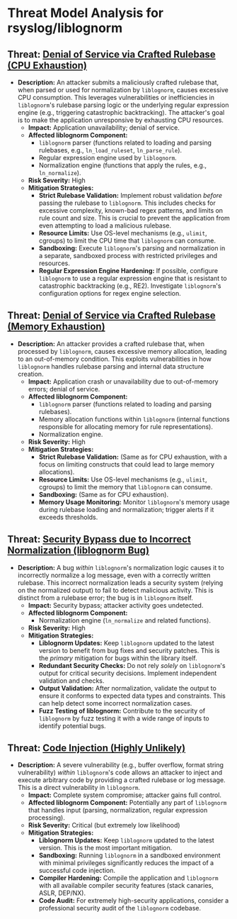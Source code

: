 # Threat Model Analysis for rsyslog/liblognorm

## Threat: [Denial of Service via Crafted Rulebase (CPU Exhaustion)](./threats/denial_of_service_via_crafted_rulebase__cpu_exhaustion_.md)

*   **Description:** An attacker submits a maliciously crafted rulebase that, when parsed or used for normalization by `liblognorm`, causes excessive CPU consumption. This leverages vulnerabilities or inefficiencies in `liblognorm`'s rulebase parsing logic or the underlying regular expression engine (e.g., triggering catastrophic backtracking). The attacker's goal is to make the application unresponsive by exhausting CPU resources.
    *   **Impact:** Application unavailability; denial of service.
    *   **Affected liblognorm Component:**
        *   `liblognorm` parser (functions related to loading and parsing rulebases, e.g., `ln_load_ruleset`, `ln_parse_rule`).
        *   Regular expression engine used by `liblognorm`.
        *   Normalization engine (functions that apply the rules, e.g., `ln_normalize`).
    *   **Risk Severity:** High
    *   **Mitigation Strategies:**
        *   **Strict Rulebase Validation:** Implement robust validation *before* passing the rulebase to `liblognorm`. This includes checks for excessive complexity, known-bad regex patterns, and limits on rule count and size.  This is crucial to prevent the application from even attempting to load a malicious rulebase.
        *   **Resource Limits:** Use OS-level mechanisms (e.g., `ulimit`, cgroups) to limit the CPU time that `liblognorm` can consume.
        *   **Sandboxing:** Execute `liblognorm`'s parsing and normalization in a separate, sandboxed process with restricted privileges and resources.
        *   **Regular Expression Engine Hardening:** If possible, configure `liblognorm` to use a regular expression engine that is resistant to catastrophic backtracking (e.g., RE2). Investigate `liblognorm`'s configuration options for regex engine selection.

## Threat: [Denial of Service via Crafted Rulebase (Memory Exhaustion)](./threats/denial_of_service_via_crafted_rulebase__memory_exhaustion_.md)

*   **Description:** An attacker provides a crafted rulebase that, when processed by `liblognorm`, causes excessive memory allocation, leading to an out-of-memory condition. This exploits vulnerabilities in how `liblognorm` handles rulebase parsing and internal data structure creation.
    *   **Impact:** Application crash or unavailability due to out-of-memory errors; denial of service.
    *   **Affected liblognorm Component:**
        *   `liblognorm` parser (functions related to loading and parsing rulebases).
        *   Memory allocation functions within `liblognorm` (internal functions responsible for allocating memory for rule representations).
        *   Normalization engine.
    *   **Risk Severity:** High
    *   **Mitigation Strategies:**
        *   **Strict Rulebase Validation:** (Same as for CPU exhaustion, with a focus on limiting constructs that could lead to large memory allocations).
        *   **Resource Limits:** Use OS-level mechanisms (e.g., `ulimit`, cgroups) to limit the memory that `liblognorm` can consume.
        *   **Sandboxing:** (Same as for CPU exhaustion).
        *   **Memory Usage Monitoring:** Monitor `liblognorm`'s memory usage during rulebase loading and normalization; trigger alerts if it exceeds thresholds.

## Threat: [Security Bypass due to Incorrect Normalization (liblognorm Bug)](./threats/security_bypass_due_to_incorrect_normalization__liblognorm_bug_.md)

*   **Description:** A bug *within* `liblognorm`'s normalization logic causes it to incorrectly normalize a log message, even with a correctly written rulebase. This incorrect normalization leads a security system (relying on the normalized output) to fail to detect malicious activity. This is distinct from a rulebase error; the bug is in `liblognorm` itself.
    *   **Impact:** Security bypass; attacker activity goes undetected.
    *   **Affected liblognorm Component:**
        *   Normalization engine (`ln_normalize` and related functions).
    *   **Risk Severity:** High
    *   **Mitigation Strategies:**
        *   **Liblognorm Updates:** Keep `liblognorm` updated to the latest version to benefit from bug fixes and security patches. This is the *primary* mitigation for bugs within the library itself.
        *   **Redundant Security Checks:** Do not rely *solely* on `liblognorm`'s output for critical security decisions. Implement independent validation and checks.
        *   **Output Validation:** After normalization, validate the output to ensure it conforms to expected data types and constraints. This can help detect some incorrect normalization cases.
        *   **Fuzz Testing of liblognorm:** Contribute to the security of `liblognorm` by fuzz testing it with a wide range of inputs to identify potential bugs.

## Threat: [Code Injection (Highly Unlikely)](./threats/code_injection__highly_unlikely_.md)

*   **Description:** A severe vulnerability (e.g., buffer overflow, format string vulnerability) *within* `liblognorm`'s code allows an attacker to inject and execute arbitrary code by providing a crafted rulebase or log message. This is a direct vulnerability in `liblognorm`.
    *   **Impact:** Complete system compromise; attacker gains full control.
    *   **Affected liblognorm Component:** Potentially any part of `liblognorm` that handles input (parsing, normalization, regular expression processing).
    *   **Risk Severity:** Critical (but extremely low likelihood)
    *   **Mitigation Strategies:**
        *   **Liblognorm Updates:** Keep `liblognorm` updated to the latest version. This is the most important mitigation.
        *   **Sandboxing:** Running `liblognorm` in a sandboxed environment with minimal privileges significantly reduces the impact of a successful code injection.
        *   **Compiler Hardening:** Compile the application and `liblognorm` with all available compiler security features (stack canaries, ASLR, DEP/NX).
        *   **Code Audit:** For extremely high-security applications, consider a professional security audit of the `liblognorm` codebase.

